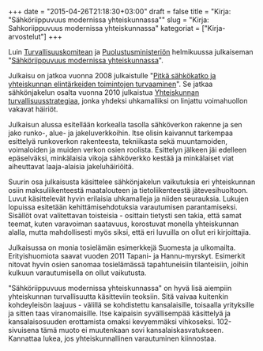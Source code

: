 +++
date = "2015-04-26T21:18:30+03:00"
draft = false
title = "Kirja: \"Sähköriippuvuus modernissa yhteiskunnassa\""
slug = "Kirja: Sahkoriippuvuus modernissa yhteiskunnassa"
kategoriat = ["Kirja-arvostelut"]
+++

Luin [Turvallisuuskomitean](http://www.turvallisuuskomitea.fi) ja [Puolustusministeriön](http://www.defmin.fi) helmikuussa julkaiseman "[Sähköriippuvuus modernissa yhteiskunnassa](http://www.turvallisuuskomitea.fi/index.php/fi/materiaalia/julkaisut/saehkoeriippuvuus-modernissa-yhteiskunnassa)".

Julkaisu on jatkoa vuonna 2008 julkaistulle "[Pitkä sähkökatko ja yhteiskunnan elintärkeiden toimintojen turvaaminen](http://www.defmin.fi/index.phtml?s=465)". Se jatkaa sähkönjakelun osalta vuonna 2010 julkaistua [Yhteiskunnan turvallisuusstrategiaa](http://www.yhteiskunnanturvallisuus.fi/fi/materiaalit), jonka yhdeksi uhkamalliksi on linjattu voimahuollon vakavat häiriöt.

Julkaisun alussa esitellään korkealla tasolla sähköverkon rakenne ja sen jako runko-, alue- ja jakeluverkkoihin. Itse olisin kaivannut tarkempaa esittelyä runkoverkon rakenteesta, tekniikasta sekä muuntamoiden, voimaloiden ja muiden verkon osien roolista. Esittelyn jälkeen jäi edelleen epäselväksi, minkälaisia vikoja sähköverkko kestää ja minkälaiset viat aiheuttavat laaja-alaisia jakeluhäiriöitä.

Suurin osa julkaisusta käsittelee sähkönjakelun vaikutuksia eri yhteiskunnan osiin maksuliikenteestä maatalouteen ja tietoliikenteestä jätevesihuoltoon. Luvut käsittelevät hyvin erilaisia uhkamalleja ja niiden seurauksia. Lukujen lopuissa esitetään kehittämisehdotuksia varautumisen parantamiseksi. Sisällöt ovat valitettavan toisteisia - osittain tietysti sen takia, että samat teemat‚ kuten varavoiman saatavuus, korostuvat monella yhteiskunnan alalla, mutta mahdollisesti myös siksi, että eri luvuilla on ollut eri kirjoittajia.

Julkaisussa on monia tosielämän esimerkkejä Suomesta ja ulkomailta. Erityishuomiota saavat vuoden 2011 Tapani- ja Hannu-myrskyt. Esimerkit nitovat hyvin osien sanomaa tosielämässä tapahtuneisiin tilanteisiin, joihin kulkuun varautumisella on ollut vaikutusta.

"Sähköriippuvuus modernissa yhteiskunnassa" on hyvä lisä aiempiin yhteiskunnan turvallisuutta käsitteviin teoksiin. Sitä vaivaa kuitenkin kohdeyleisön laajuus - välillä se kohdistettu kansalaisille, toisaalla yrityksille ja sitten taas viranomaisille. Itse kaipaisin syvällisempää käsittelyä ja kansalaisosuuden erottamista omaksi kevyemmäksi vihkoseksi. 102-sivuisena tämä muoto ei muutenkaan sovi kansalaiskasvatukseen. Kannattaa lukea, jos yhteiskunnallinen varautuminen kiinnostaa.
